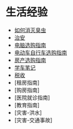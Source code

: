 # 生活经验

- [如何消灭臭虫](kill_bedbug.md)
- [治安](safe.md)
- [电脑选购指南](select_computer.md)
- [电动车自行车选购指南](select_electrombile.md)
- [房产选购指南](select_house.md)
- [学车笔记](study_drive.md)
- [税收](tax.md)
- [租房指南]
- [购房指南]
- [医院就诊指南]
- [教育指南]
- [灾害-洪水]
- [灾害-交通事故]

